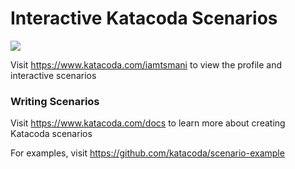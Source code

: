 # Interactive Katacoda Scenarios

[![](http://shields.katacoda.com/katacoda/iamtsmani/count.svg)](https://www.katacoda.com/iamtsmani "Get your profile on Katacoda.com")

Visit https://www.katacoda.com/iamtsmani to view the profile and interactive scenarios

### Writing Scenarios
Visit https://www.katacoda.com/docs to learn more about creating Katacoda scenarios

For examples, visit https://github.com/katacoda/scenario-example
